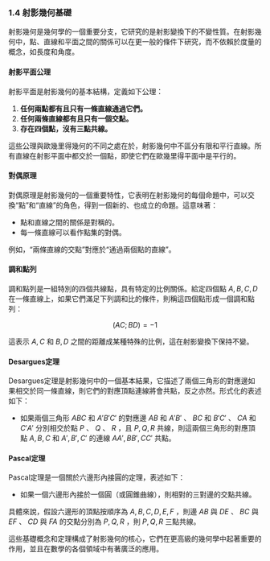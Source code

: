 ### 1.4 射影幾何基礎

射影幾何是幾何學的一個重要分支，它研究的是射影變換下的不變性質。在射影幾何中，點、直線和平面之間的關係可以在更一般的條件下研究，而不依賴於度量的概念，如長度和角度。

#### 射影平面公理
射影平面是射影幾何的基本結構，定義如下公理：

1. **任何兩點都有且只有一條直線通過它們。**
2. **任何兩條直線都有且只有一個交點。**
3. **存在四個點，沒有三點共線。**

這些公理與歐幾里得幾何的不同之處在於，射影幾何中不區分有限和平行直線。所有直線在射影平面中都交於一個點，即使它們在歐幾里得平面中是平行的。

#### 對偶原理
對偶原理是射影幾何的一個重要特性，它表明在射影幾何的每個命題中，可以交換“點”和“直線”的角色，得到一個新的、也成立的命題。這意味著：

- 點和直線之間的關係是對稱的。
- 每一條直線可以看作點集的對偶。

例如，“兩條直線的交點”對應於“通過兩個點的直線”。

#### 調和點列
調和點列是一組特別的四個共線點，具有特定的比例關係。給定四個點  $`A, B, C, D`$  在一條直線上，如果它們滿足下列調和比的條件，則稱這四個點形成一個調和點列：


```math
(AC;BD) = -1
```


這表示  $`A, C`$  和  $`B, D`$  之間的距離成某種特殊的比例，這在射影變換下保持不變。

#### Desargues定理
Desargues定理是射影幾何中的一個基本結果，它描述了兩個三角形的對應邊如果相交於同一條直線，則它們的對應頂點連線將會共點，反之亦然。形式化的表述如下：

- 如果兩個三角形  $`ABC`$  和  $`A'B'C'`$  的對應邊  $`AB`$  和  $`A'B'`$ 、 $`BC`$  和  $`B'C'`$ 、 $`CA`$  和  $`C'A'`$  分別相交於點  $`P`$ 、 $`Q`$ 、 $`R`$ ，且  $`P, Q, R`$  共線，則這兩個三角形的對應頂點  $`A, B, C`$  和  $`A', B', C'`$  的連線  $`AA', BB', CC'`$  共點。

#### Pascal定理
Pascal定理是一個關於六邊形內接圓的定理，表述如下：

- 如果一個六邊形內接於一個圓（或圓錐曲線），則相對的三對邊的交點共線。

具體來說，假設六邊形的頂點按順序為  $`A, B, C, D, E, F`$ ，則邊  $`AB`$  與  $`DE`$ 、 $`BC`$  與  $`EF`$ 、 $`CD`$  與  $`FA`$  的交點分別為  $`P, Q, R`$ ，則  $`P, Q, R`$  三點共線。

這些基礎概念和定理構成了射影幾何的核心，它們在更高級的幾何學中起著重要的作用，並且在數學的各個領域中有著廣泛的應用。